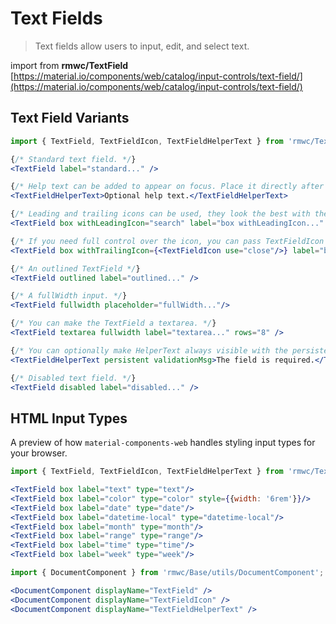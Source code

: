 # Text Fields

> Text fields allow users to input, edit, and select text.

import from **rmwc/TextField**  
[https://material.io/components/web/catalog/input-controls/text-field/](https://material.io/components/web/catalog/input-controls/text-field/)

## Text Field Variants

```jsx render
import { TextField, TextFieldIcon, TextFieldHelperText } from 'rmwc/TextField';

{/* Standard text field. */}
<TextField label="standard..." />

{/* Help text can be added to appear on focus. Place it directly after TextField. */}
<TextFieldHelperText>Optional help text.</TextFieldHelperText>

{/* Leading and trailing icons can be used, they look the best with the box prop. You can pass anything the Icon component accepts. */}
<TextField box withLeadingIcon="search" label="box withLeadingIcon..." />

{/* If you need full control over the icon, you can pass TextFieldIcon in and add your own props. */}
<TextField box withTrailingIcon={<TextFieldIcon use="close"/>} label="box withTrailingIcon..." />

{/* An outlined TextField */}
<TextField outlined label="outlined..." />

{/* A fullWidth input. */}
<TextField fullwidth placeholder="fullWidth..."/>

{/* You can make the TextField a textarea. */}
<TextField textarea fullwidth label="textarea..." rows="8" />

{/* You can optionally make HelperText always visible with the persistent prop. */}
<TextFieldHelperText persistent validationMsg>The field is required.</TextFieldHelperText>

{/* Disabled text field. */}
<TextField disabled label="disabled..." />
```

## HTML Input Types

A preview of how `material-components-web` handles styling input types for your browser.

```jsx render
import { TextField, TextFieldIcon, TextFieldHelperText } from 'rmwc/TextField';

<TextField box label="text" type="text"/>
<TextField box label="color" type="color" style={{width: '6rem'}}/>
<TextField box label="date" type="date"/>
<TextField box label="datetime-local" type="datetime-local"/>
<TextField box label="month" type="month"/>
<TextField box label="range" type="range"/>
<TextField box label="time" type="time"/>
<TextField box label="week" type="week"/>
```

```jsx renderOnly
import { DocumentComponent } from 'rmwc/Base/utils/DocumentComponent';

<DocumentComponent displayName="TextField" />
<DocumentComponent displayName="TextFieldIcon" />
<DocumentComponent displayName="TextFieldHelperText" />
```
